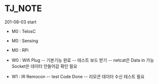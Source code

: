 # TJ_NOTE
 201-08-03 start
  - M0 : TelosC
  - M0 : Sensing
  - M0 : RPi

  - W0 : Wifi Plug
    -- 기본기능 완료
    -- 테스트 보드 받기
    -- netcat은 Data in 가능  Socket은 데이터 안들어감 확인 필요
  - W1 : IR Remocon
    -- test Code Done
    -- 리모콘 데이터 수신 테스트 필요
